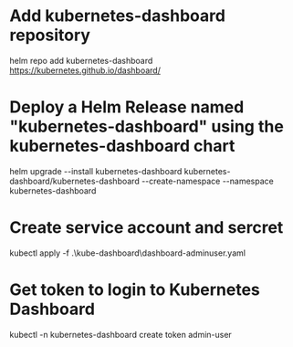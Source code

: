 # Add kubernetes-dashboard repository
helm repo add kubernetes-dashboard https://kubernetes.github.io/dashboard/
# Deploy a Helm Release named "kubernetes-dashboard" using the kubernetes-dashboard chart
helm upgrade --install kubernetes-dashboard kubernetes-dashboard/kubernetes-dashboard --create-namespace --namespace kubernetes-dashboard

# Create service account and sercret

kubectl apply -f .\kube-dashboard\dashboard-adminuser.yaml

# Get token to login to Kubernetes Dashboard

kubectl -n kubernetes-dashboard create token admin-user   